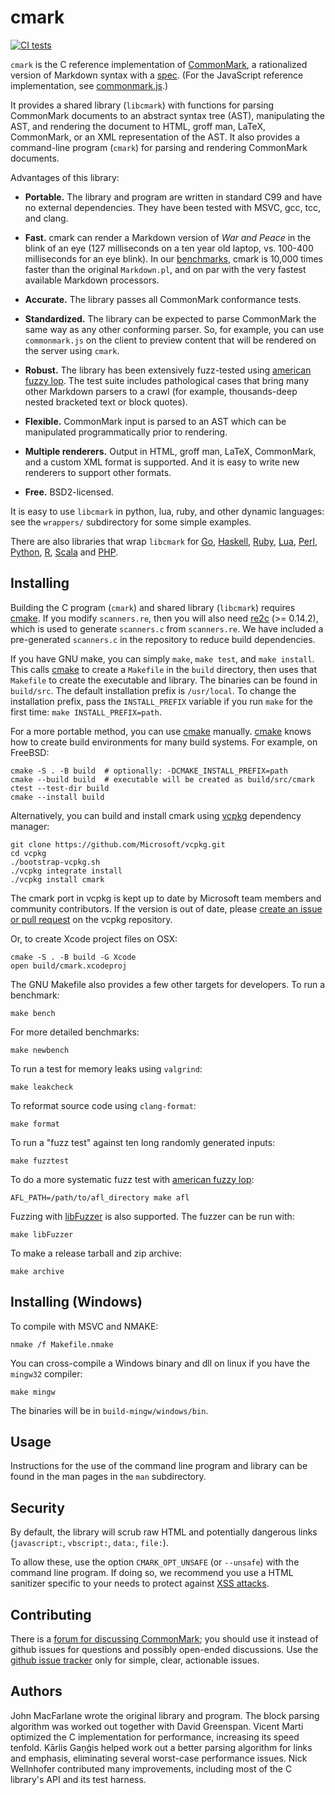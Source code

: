 cmark
=====

[![CI
tests](https://github.com/commonmark/cmark/workflows/CI%20tests/badge.svg)](https://github.com/commonmark/cmark/actions)

`cmark` is the C reference implementation of [CommonMark], a
rationalized version of Markdown syntax with a [spec][the spec].
(For the JavaScript reference implementation, see
[commonmark.js].)

It provides a shared library (`libcmark`) with functions for parsing
CommonMark documents to an abstract syntax tree (AST), manipulating
the AST, and rendering the document to HTML, groff man, LaTeX,
CommonMark, or an XML representation of the AST.  It also provides a
command-line program (`cmark`) for parsing and rendering CommonMark
documents.

Advantages of this library:

- **Portable.**  The library and program are written in standard
  C99 and have no external dependencies.  They have been tested with
  MSVC, gcc, tcc, and clang.

- **Fast.** cmark can render a Markdown version of *War and Peace* in
  the blink of an eye (127 milliseconds on a ten year old laptop,
  vs. 100-400 milliseconds for an eye blink).  In our [benchmarks],
  cmark is 10,000 times faster than the original `Markdown.pl`, and
  on par with the very fastest available Markdown processors.

- **Accurate.** The library passes all CommonMark conformance tests.

- **Standardized.** The library can be expected to parse CommonMark
  the same way as any other conforming parser.  So, for example,
  you can use `commonmark.js` on the client to preview content that
  will be rendered on the server using `cmark`.

- **Robust.** The library has been extensively fuzz-tested using
  [american fuzzy lop].  The test suite includes pathological cases
  that bring many other Markdown parsers to a crawl (for example,
  thousands-deep nested bracketed text or block quotes).

- **Flexible.** CommonMark input is parsed to an AST which can be
  manipulated programmatically prior to rendering.

- **Multiple renderers.**  Output in HTML, groff man, LaTeX, CommonMark,
  and a custom XML format is supported. And it is easy to write new
  renderers to support other formats.

- **Free.** BSD2-licensed.

It is easy to use `libcmark` in python, lua, ruby, and other dynamic
languages: see the `wrappers/` subdirectory for some simple examples.

There are also libraries that wrap `libcmark` for
[Go](https://github.com/rhinoman/go-commonmark),
[Haskell](https://hackage.haskell.org/package/cmark),
[Ruby](https://github.com/gjtorikian/commonmarker),
[Lua](https://github.com/jgm/cmark-lua),
[Perl](https://metacpan.org/release/CommonMark),
[Python](https://pypi.org/project/umarkdown/),
[R](https://cran.r-project.org/package=commonmark),
[Scala](https://github.com/sparsetech/cmark-scala) and
[PHP](https://www.php.net/manual/en/book.cmark.php).

Installing
----------

Building the C program (`cmark`) and shared library (`libcmark`)
requires [cmake].  If you modify `scanners.re`, then you will also
need [re2c] \(>= 0.14.2\), which is used to generate `scanners.c` from
`scanners.re`.  We have included a pre-generated `scanners.c` in
the repository to reduce build dependencies.

If you have GNU make, you can simply `make`, `make test`, and `make
install`.  This calls [cmake] to create a `Makefile` in the `build`
directory, then uses that `Makefile` to create the executable and
library.  The binaries can be found in `build/src`.  The default
installation prefix is `/usr/local`.  To change the installation
prefix, pass the `INSTALL_PREFIX` variable if you run `make` for the
first time: `make INSTALL_PREFIX=path`.

For a more portable method, you can use [cmake] manually. [cmake] knows
how to create build environments for many build systems.  For example,
on FreeBSD:

    cmake -S . -B build  # optionally: -DCMAKE_INSTALL_PREFIX=path
    cmake --build build  # executable will be created as build/src/cmark
    ctest --test-dir build
    cmake --install build

Alternatively, you can build and install cmark using [vcpkg](https://github.com/Microsoft/vcpkg/) dependency manager:

    git clone https://github.com/Microsoft/vcpkg.git
    cd vcpkg
    ./bootstrap-vcpkg.sh
    ./vcpkg integrate install
    ./vcpkg install cmark

The cmark port in vcpkg is kept up to date by Microsoft team members and community contributors. If the version is out of date, please [create an issue or pull request](https://github.com/Microsoft/vcpkg) on the vcpkg repository.

Or, to create Xcode project files on OSX:

    cmake -S . -B build -G Xcode
    open build/cmark.xcodeproj

The GNU Makefile also provides a few other targets for developers.
To run a benchmark:

    make bench

For more detailed benchmarks:

    make newbench

To run a test for memory leaks using `valgrind`:

    make leakcheck

To reformat source code using `clang-format`:

    make format

To run a "fuzz test" against ten long randomly generated inputs:

    make fuzztest

To do a more systematic fuzz test with [american fuzzy lop]:

    AFL_PATH=/path/to/afl_directory make afl

Fuzzing with [libFuzzer] is also supported. The fuzzer can be run with:

    make libFuzzer

To make a release tarball and zip archive:

    make archive

Installing (Windows)
--------------------

To compile with MSVC and NMAKE:

    nmake /f Makefile.nmake

You can cross-compile a Windows binary and dll on linux if you have the
`mingw32` compiler:

    make mingw

The binaries will be in `build-mingw/windows/bin`.

Usage
-----

Instructions for the use of the command line program and library can
be found in the man pages in the `man` subdirectory.

Security
--------

By default, the library will scrub raw HTML and potentially
dangerous links (`javascript:`, `vbscript:`, `data:`, `file:`).

To allow these, use the option `CMARK_OPT_UNSAFE` (or
`--unsafe`) with the command line program. If doing so, we
recommend you use a HTML sanitizer specific to your needs to
protect against [XSS
attacks](http://en.wikipedia.org/wiki/Cross-site_scripting).

Contributing
------------

There is a [forum for discussing
CommonMark](http://talk.commonmark.org); you should use it instead of
github issues for questions and possibly open-ended discussions.
Use the [github issue tracker](http://github.com/commonmark/CommonMark/issues)
only for simple, clear, actionable issues.

Authors
-------

John MacFarlane wrote the original library and program.
The block parsing algorithm was worked out together with David
Greenspan. Vicent Marti optimized the C implementation for
performance, increasing its speed tenfold.  Kārlis Gaņģis helped
work out a better parsing algorithm for links and emphasis,
eliminating several worst-case performance issues.
Nick Wellnhofer contributed many improvements, including
most of the C library's API and its test harness.

[benchmarks]: benchmarks.md
[the spec]: http://spec.commonmark.org
[CommonMark]: http://commonmark.org
[cmake]: http://www.cmake.org/download/
[re2c]: http://re2c.org
[commonmark.js]: https://github.com/commonmark/commonmark.js
[american fuzzy lop]: http://lcamtuf.coredump.cx/afl/
[libFuzzer]: http://llvm.org/docs/LibFuzzer.html
